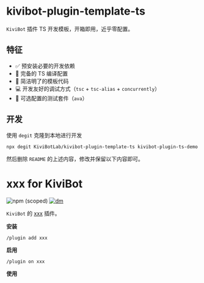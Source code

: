 # kivibot-plugin-template-ts

`KiviBot` 插件 TS 开发模板，开箱即用，近乎零配置。

## 特征

- ✅ 预安装必要的开发依赖
- 🔧 完备的 TS 编译配置
- 🎨 简洁明了的模板代码
- 💻 开发友好的调试方式（`tsc` + `tsc-alias` + `concurrently`）
- 🧪 可选配置的测试套件（`ava`）

## 开发

使用 `degit` 克隆到本地进行开发

```shell
npx degit KiviBotLab/kivibot-plugin-template-ts kivibot-plugin-ts-demo
```

然后删除 `README` 的上述内容，修改并保留以下内容即可。

# xxx for KiviBot

![npm (scoped)](https://img.shields.io/npm/v/kivibot?color=527dec&label=kivibot&style=flat-square)
[![dm](https://shields.io/npm/dm/kivibot?style=flat-square)](https://www.npmjs.com/package/kivibot)

`KiviBot` 的 [xxx](https://beta.kivibot.com/) 插件。

**安装**

```shell
/plugin add xxx
```

**启用**

```shell
/plugin on xxx
```

**使用**

```shell

```
